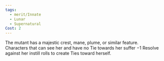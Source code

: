 ```yaml
---
tags:
  - merit/Innate
  - Lunar
  - Supernatural
Cost: 2
---
```

The mutant has a majestic crest, mane, plume, or similar feature. Characters that can see her and have no Tie towards her suffer −1 Resolve against her instill rolls to create Ties toward herself.